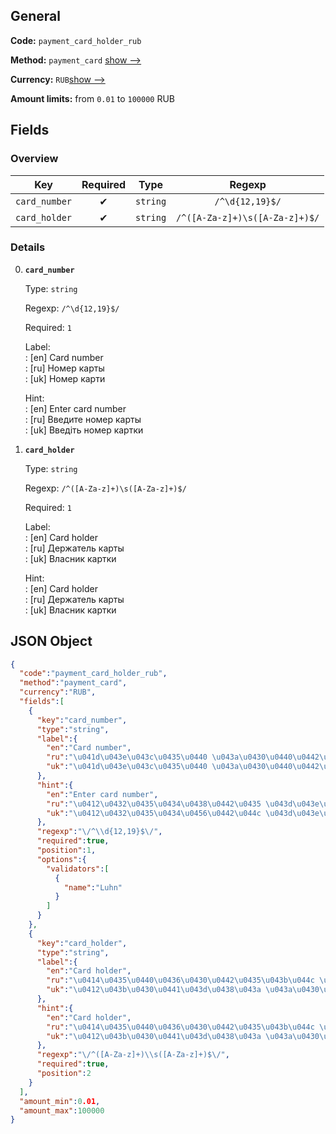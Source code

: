 
## General 
 
**Code:** `payment_card_holder_rub` 
 
**Method:** `payment_card` 
[show -->]() 
 
**Currency:** `RUB`[show -->]() 
 
**Amount limits:** from `0.01` to `100000` RUB  

## Fields 

### Overview 

|Key|Required|Type|Regexp| 
|:---:|:---:|:---:|:---:| 
|`card_number`|✔ |`string`|`/^\d{12,19}$/`| 
|`card_holder`|✔ |`string`|`/^([A-Za-z]+)\s([A-Za-z]+)$/`| 
 

### Details 
 
0. **`card_number`**  
 
	Type: `string` 
 
	Regexp: `/^\d{12,19}$/` 
 
	Required: `1` 
 
	Label:  
	: [en] Card number  
	: [ru] Номер карты  
	: [uk] Номер карти  
 
	Hint:  
	: [en] Enter card number  
	: [ru] Введите номер карты  
	: [uk] Введіть номер картки  
 
1. **`card_holder`**  
 
	Type: `string` 
 
	Regexp: `/^([A-Za-z]+)\s([A-Za-z]+)$/` 
 
	Required: `1` 
 
	Label:  
	: [en] Card holder  
	: [ru] Держатель карты  
	: [uk] Власник картки  
 
	Hint:  
	: [en] Card holder  
	: [ru] Держатель карты  
	: [uk] Власник картки  
 

## JSON Object 

```json
{
  "code":"payment_card_holder_rub",
  "method":"payment_card",
  "currency":"RUB",
  "fields":[
    {
      "key":"card_number",
      "type":"string",
      "label":{
        "en":"Card number",
        "ru":"\u041d\u043e\u043c\u0435\u0440 \u043a\u0430\u0440\u0442\u044b",
        "uk":"\u041d\u043e\u043c\u0435\u0440 \u043a\u0430\u0440\u0442\u0438"
      },
      "hint":{
        "en":"Enter card number",
        "ru":"\u0412\u0432\u0435\u0434\u0438\u0442\u0435 \u043d\u043e\u043c\u0435\u0440 \u043a\u0430\u0440\u0442\u044b",
        "uk":"\u0412\u0432\u0435\u0434\u0456\u0442\u044c \u043d\u043e\u043c\u0435\u0440 \u043a\u0430\u0440\u0442\u043a\u0438"
      },
      "regexp":"\/^\\d{12,19}$\/",
      "required":true,
      "position":1,
      "options":{
        "validators":[
          {
            "name":"Luhn"
          }
        ]
      }
    },
    {
      "key":"card_holder",
      "type":"string",
      "label":{
        "en":"Card holder",
        "ru":"\u0414\u0435\u0440\u0436\u0430\u0442\u0435\u043b\u044c \u043a\u0430\u0440\u0442\u044b",
        "uk":"\u0412\u043b\u0430\u0441\u043d\u0438\u043a \u043a\u0430\u0440\u0442\u043a\u0438"
      },
      "hint":{
        "en":"Card holder",
        "ru":"\u0414\u0435\u0440\u0436\u0430\u0442\u0435\u043b\u044c \u043a\u0430\u0440\u0442\u044b",
        "uk":"\u0412\u043b\u0430\u0441\u043d\u0438\u043a \u043a\u0430\u0440\u0442\u043a\u0438"
      },
      "regexp":"\/^([A-Za-z]+)\\s([A-Za-z]+)$\/",
      "required":true,
      "position":2
    }
  ],
  "amount_min":0.01,
  "amount_max":100000
}
```  
